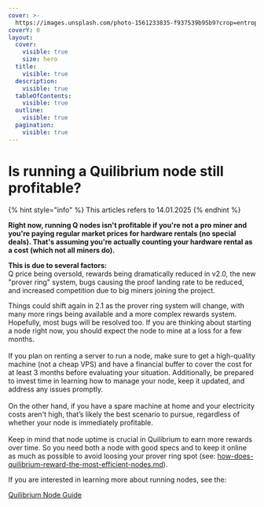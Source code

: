 ```yaml
---
cover: >-
  https://images.unsplash.com/photo-1561233835-f937539b95b9?crop=entropy&cs=srgb&fm=jpg&ixid=M3wxOTcwMjR8MHwxfHNlYXJjaHw1fHxzZXJ2ZXJ8ZW58MHx8fHwxNzE4NzEwNDA2fDA&ixlib=rb-4.0.3&q=85
coverY: 0
layout:
  cover:
    visible: true
    size: hero
  title:
    visible: true
  description:
    visible: true
  tableOfContents:
    visible: true
  outline:
    visible: true
  pagination:
    visible: true
---
```


# Is running a Quilibrium node still profitable?

{% hint style="info" %}
This articles refers to 14.01.2025
{% endhint %}

**Right now, running Q nodes isn't profitable if you're not a pro miner and you're paying regular market prices for hardware rentals (no special deals). That's assuming you're actually counting your hardware rental as a cost (which not all miners do).**

**This is due to several factors:** \
Q price being oversold, rewards being dramatically reduced in v2.0, the new "prover ring" system, bugs causing the proof landing rate to be reduced, and increased competition due to big miners joining the project.&#x20;

Things could shift again in 2.1 as the prover ring system will change, with many more rings being available and a more complex rewards system. Hopefully, most bugs will be resolved too. If you are thinking about starting a node right now, you should expect the node to mine at a loss for a few months.\
\
If you plan on renting a server to run a node, make sure to get a high-quality machine (not a cheap VPS) and have a financial buffer to cover the cost for at least 3 months before evaluating your situation. Additionally, be prepared to invest time in learning how to manage your node, keep it updated, and address any issues promptly.\
\
On the other hand, if you have a spare machine at home and your electricity costs aren't high, that’s likely the best scenario to pursue, regardless of whether your node is immediately profitable.\
\
Keep in mind that node uptime is crucial in Quilibrium to earn more rewards over time. So you need both a node with good specs and to keep it online as much as possible to avoid loosing your prover ring spot (see: [how-does-quilibrium-reward-the-most-efficient-nodes.md](how-does-quilibrium-reward-the-most-efficient-nodes.md "mention")).

If you are interested in learning more about running nodes, see the:

[Quilibrium Node Guide](https://app.gitbook.com/o/OarGuxi0cVButvqcFwRt/s/wYHoFaVat0JopE1zxmDI/ "mention")
